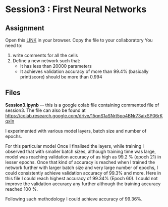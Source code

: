 # Session3 : First Neural Networks

## Assignment

Open this [LINK](http://bit.ly/2IBqQJD) in your browser. Copy the file to your collaboratory
You need to:
1. write comments for all the cells
2. Define a new network such that:  
    - It has less than 20000 parameters
    - It achieves validation accuracy of more than 99.4% (basically print(score) should be more than 0.994




## Files
**Session3.ipynb**
-- this is a google colab file containing commented file of session3.
  The file can also be found at https://colab.research.google.com/drive/15qnS1aSNrt5po4BNr73aixSP06rKqxIn
  
  
I experimented with various model layers, batch size and number of epochs. 

For this particular model
Once I finalised the layers, while training I observed that with smaller batch sizes, although training time was large, model was reaching validation accuracy of as high as 99.2 % (epoch 21) in lesser epochs. Once that kind of accuracy is reached when I trained the network further with larger batch size and very large number of epochs, I could consistently achieve validation accuracy of 99.3% and more. Here in this file I could reach highest accuracy of 99.34% (Epoch 60). I could not improve the validation accuracy any further although the training accuracy reached 100 %.

Following such methodology I could achieve accuracy of 99.36%.


  
 
